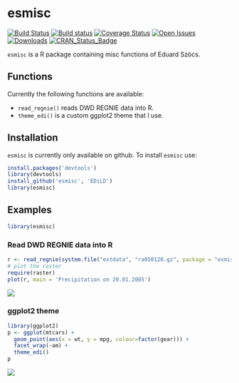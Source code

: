 esmisc
============
[![Build Status](https://travis-ci.org/EDiLD/esmisc.png)](https://travis-ci.org/EDiLD/esmisc)
[![Build status](https://ci.appveyor.com/api/projects/status/ju4fwso1luyanrn6?svg=true)](https://ci.appveyor.com/project/EDiLD/esmisc-98v1t)
[![Coverage Status](https://codecov.io/github/edild/esmisc/coverage.svg)](https://codecov.io/gh/EDiLD/esmisc)
[![Open Issues](https://img.shields.io/github/issues/edild/esmisc.svg)](https://github.com/edild/esmisc/issues)
[![Downloads](http://cranlogs.r-pkg.org/badges/esmisc)](http://cranlogs.r-pkg.org/badges/esmisc)
[![CRAN_Status_Badge](http://www.r-pkg.org/badges/version/esmisc)](http://cran.r-project.org/web/packages/esmisc)


`esmisc` is a R package containing misc functions of Eduard Szöcs.

## Functions
Currently the following functions are available:

  + `read_regnie()` reads DWD REGNIE data into R.
  + `theme_edi()` is a custom ggplot2 theme that I use.
    

    
## Installation
`esmisc` is currently only available on github. To install `esmisc` use:

```r
install.packages('devtools')
library(devtools)
install_github('esmisc', 'EDiLD')
library(esmisc)
```

## Examples

```r
library(esmisc)
```


### Read DWD REGNIE data into R


```r
r <- read_regnie(system.file("extdata", "ra050120.gz", package = "esmisc"))
# plot the raster
require(raster)
plot(r, main = 'Precipitation on 20.01.2005')
```

![](README_files/figure-html/read_regnie-1.png)<!-- -->

### ggplot2 theme


```r
library(ggplot2)
p <- ggplot(mtcars) + 
  geom_point(aes(x = wt, y = mpg, colour=factor(gear))) + 
  facet_wrap(~am) + 
  theme_edi()
p
```

![](README_files/figure-html/ggplot_themes-1.png)<!-- -->
